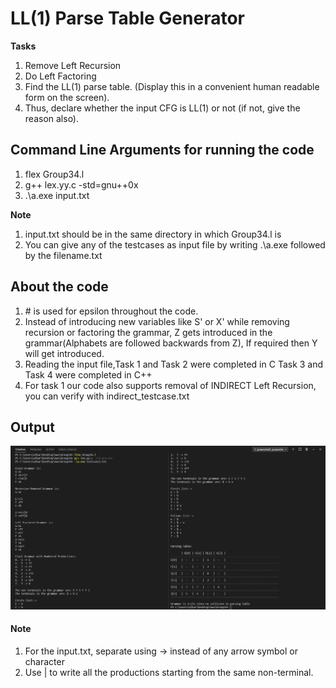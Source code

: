# LL(1) Parse Table Generator 

**Tasks**

1. Remove Left Recursion
2. Do Left Factoring
3. Find the LL(1) parse table. (Display this in a convenient human readable form on the screen).
4. Thus, declare whether the input CFG is LL(1) or not (if not, give the reason also).

## Command Line Arguments for running the code

1. flex Group34.l
2. g++ lex.yy.c -std=gnu++0x
3.  .\a.exe input.txt 

**Note**

1. input.txt should be in the same directory in which Group34.l is
2. You can give any of the testcases as input file by writing .\a.exe followed by the filename.txt

## About the code

1. \# is used for epsilon throughout the code.
2. Instead of introducing new variables like S' or X' while removing recursion or factoring the grammar,
      Z gets introduced in the grammar(Alphabets are followed backwards from Z),
      If required then Y will get introduced.
3. Reading the input file,Task 1 and Task 2 were completed in C
      Task 3 and Task 4 were completed in C++
4. For task 1 our code also supports removal of INDIRECT Left Recursion,
      you can verify with indirect_testcase.txt

## Output

![](output.PNG) 

#### Note

1. For the input.txt, separate using ->
      instead of any arrow symbol or character
2.  Use | to write all the productions starting from the same non-terminal.